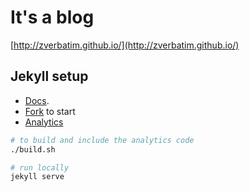 # It's a blog

[http://zverbatim.github.io/](http://zverbatim.github.io/)

## Jekyll setup
- [Docs](https://jekyllrb.com).
- [Fork](https://github.com/barryclark/jekyll-now) to start
- [Analytics](https://michaelsoolee.com/google-analytics-jekyll/)
```bash
# to build and include the analytics code
./build.sh

# run locally
jekyll serve
```
